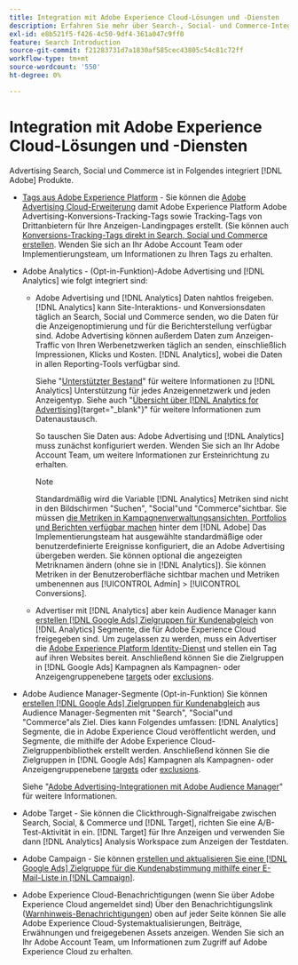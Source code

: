 ```yaml
---
title: Integration mit Adobe Experience Cloud-Lösungen und -Diensten
description: Erfahren Sie mehr über Search-, Social- und Commerce-Integrationen mit Adobe Experience Cloud-Lösungen und -Diensten.
exl-id: e8b521f5-f426-4c50-9df4-361a047c9ff0
feature: Search Introduction
source-git-commit: f21283731d7a1830af585cec43805c54c81c72ff
workflow-type: tm+mt
source-wordcount: '550'
ht-degree: 0%

---
```


# Integration mit Adobe Experience Cloud-Lösungen und -Diensten

Advertising Search, Social und Commerce ist in Folgendes integriert [!DNL Adobe] Produkte.

* [Tags aus Adobe Experience Platform](https://experienceleague.adobe.com/docs/experience-platform/tags/extensions/client/overview.html) - Sie können die [Adobe Advertising Cloud-Erweiterung](https://exchange.adobe.com/apps/ec/100155) damit Adobe Experience Platform Adobe Advertising-Konversions-Tracking-Tags sowie Tracking-Tags von Drittanbietern für Ihre Anzeigen-Landingpages erstellt. (Sie können auch [Konversions-Tracking-Tags direkt in Search, Social und Commerce erstellen](/help/search-social-commerce/tools/conversion-tag-generate.md). Wenden Sie sich an Ihr Adobe Account Team oder Implementierungsteam, um Informationen zu Ihren Tags zu erhalten.

* Adobe Analytics - (Opt-in-Funktion)-Adobe Advertising und [!DNL Analytics] wie folgt integriert sind:

   * Adobe Advertising und [!DNL Analytics] Daten nahtlos freigeben. [!DNL Analytics] kann Site-Interaktions- und Konversionsdaten täglich an Search, Social und Commerce senden, wo die Daten für die Anzeigenoptimierung und für die Berichterstellung verfügbar sind. Adobe Advertising können außerdem Daten zum Anzeigen-Traffic von Ihren Werbenetzwerken täglich an senden, einschließlich Impressionen, Klicks und Kosten. [!DNL Analytics], wobei die Daten in allen Reporting-Tools verfügbar sind.

     Siehe &quot;[Unterstützter Bestand](/help/search-social-commerce/introduction/supported-inventory.md)&quot; für weitere Informationen zu [!DNL Analytics] Unterstützung für jedes Anzeigennetzwerk und jeden Anzeigentyp. Siehe auch &quot;[Übersicht über [!DNL Analytics for Advertising]](https://experienceleague.adobe.com/docs/advertising/integrations/analytics/overview.html){target="_blank"}&quot; für weitere Informationen zum Datenaustausch.

     So tauschen Sie Daten aus: Adobe Advertising und [!DNL Analytics] muss zunächst konfiguriert werden. Wenden Sie sich an Ihr Adobe Account Team, um weitere Informationen zur Ersteinrichtung zu erhalten.

     >[!NOTE]
     >
     >Standardmäßig wird die Variable [!DNL Analytics] Metriken sind nicht in den Bildschirmen &quot;Suchen&quot;, &quot;Social&quot;und &quot;Commerce&quot;sichtbar. Sie müssen [die Metriken in Kampagnenverwaltungsansichten, Portfolios und Berichten verfügbar machen](/help/search-social-commerce/admin/conversion-metrics/conversion-metric-about.md) hinter dem [!DNL Adobe] Das Implementierungsteam hat ausgewählte standardmäßige oder benutzerdefinierte Ereignisse konfiguriert, die an Adobe Advertising übergeben werden. Sie können optional die angezeigten Metriknamen ändern (ohne sie in [!DNL Analytics]). Sie können Metriken in der Benutzeroberfläche sichtbar machen und Metriken umbenennen aus [!UICONTROL Admin] > [!UICONTROL Conversions].

   * Advertiser mit [!DNL Analytics] aber kein Audience Manager kann [erstellen [!DNL Google Ads] Zielgruppen für Kundenabgleich](/help/search-social-commerce/campaign-management/campaigns/google-audience-from-adobe-audience.md) von [!DNL Analytics] Segmente, die für Adobe Experience Cloud freigegeben sind. Um zugelassen zu werden, muss ein Advertiser die [Adobe Experience Platform Identity-Dienst](https://experienceleague.adobe.com/docs/id-service/using/home.html) und stellen ein Tag auf ihren Websites bereit. Anschließend können Sie die Zielgruppen in [!DNL Google Ads] Kampagnen als Kampagnen- oder Anzeigengruppenebene [targets](/help/search-social-commerce/campaign-management/campaigns/audience-targets-manage.md) oder [exclusions](/help/search-social-commerce/campaign-management/campaigns/audience-exclusions-manage.md).

* Adobe Audience Manager-Segmente (Opt-in-Funktion) Sie können [erstellen [!DNL Google Ads] Zielgruppen für Kundenabgleich](/help/search-social-commerce/campaign-management/campaigns/google-audience-from-adobe-audience.md) aus Audience Manager-Segmenten mit &quot;Search&quot;, &quot;Social&quot;und &quot;Commerce&quot;als Ziel. Dies kann Folgendes umfassen: [!DNL Analytics] Segmente, die in Adobe Experience Cloud veröffentlicht werden, und Segmente, die mithilfe der Adobe Experience Cloud-Zielgruppenbibliothek erstellt werden. Anschließend können Sie die Zielgruppen in [!DNL Google Ads] Kampagnen als Kampagnen- oder Anzeigengruppenebene [targets](/help/search-social-commerce/campaign-management/campaigns/audience-targets-manage.md) oder [exclusions](/help/search-social-commerce/campaign-management/campaigns/audience-exclusions-manage.md).

  Siehe &quot;[Adobe Advertising-Integrationen mit Adobe Audience Manager](https://experienceleague.adobe.com/docs/advertising/integrations/audience-manager/overview.html)&quot; für weitere Informationen.

* Adobe Target - Sie können die Clickthrough-Signalfreigabe zwischen Search, Social, &amp; Commerce und [!DNL Target], richten Sie eine A/B-Test-Aktivität in ein. [!DNL Target] für Ihre Anzeigen und verwenden Sie dann [!DNL Analytics] Analysis Workspace zum Anzeigen der Testdaten.

* Adobe Campaign - Sie können [erstellen und aktualisieren Sie eine [!DNL Google Ads] Zielgruppe für die Kundenabstimmung mithilfe einer E-Mail-Liste in [!DNL Campaign]](/help/search-social-commerce/campaign-management/campaigns/google-audience-from-campaign-email-list.md).

* Adobe Experience Cloud-Benachrichtigungen (wenn Sie über Adobe Experience Cloud angemeldet sind) Über den Benachrichtigungslink ([Warnhinweis-Benachrichtigungen](/help/search-social-commerce/assets/notifications-panel.png "Warnhinweis-Benachrichtigungen")) oben auf jeder Seite können Sie alle Adobe Experience Cloud-Systemaktualisierungen, Beiträge, Erwähnungen und freigegebenen Assets anzeigen. Wenden Sie sich an Ihr Adobe Account Team, um Informationen zum Zugriff auf Adobe Experience Cloud zu erhalten.
